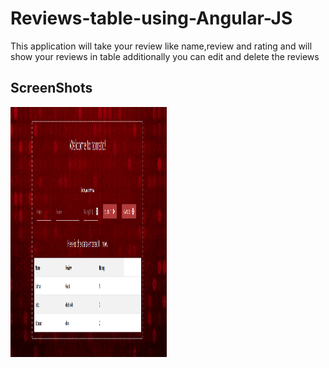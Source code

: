 # Reviews-table-using-Angular-JS
This application will take your review like name,review and rating and will show your reviews in table additionally you can edit and delete the reviews
## ScreenShots
<img src="https://raw.githubusercontent.com/salmanma6/Reviews-table-using-Angular-JS/master/SCREENSHOT2.png" width="250" height="400">

